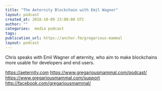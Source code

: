 ```yaml
---
title: "The Aeternity Blockchain with Emil Wagner"
layout: podcast
created_at: 2018-10-09 13:00:00 UTC
author: ""
categories:  media podcast
tags:
publication_url: https://anchor.fm/gregarious-mammal
layout: podcast
---
```

Chris speaks with Emil Wagner of æternity, who aim to make blockchains more usable for developers and end users.

https://aeternity.com
https://www.gregariousmammal.com/podcast/
https://www.gregariousmammal.com/support
http://facebook.com/gregariousmammal/